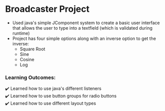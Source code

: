 # Broadcaster Project
- Used java's simple JComponent system to create a basic user interface that allows the user to type into a textfield (which is validated during runtime)
- Project has four simple options along with an inverse option to get the inverse:
    - Square Root
    - Sine
    - Cosine
    - Log
### Learning Outcomes:
✔️ Learned how to use java's different listeners  
✔️ Learned how to use button groups for radio buttons  
✔️ Learned how to use different layout types
